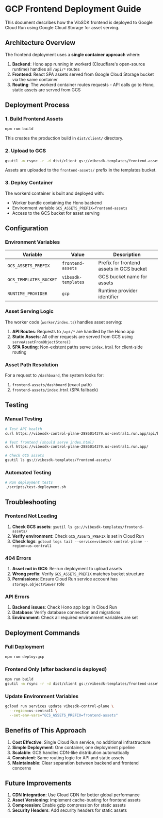 # GCP Frontend Deployment Guide

This document describes how the VibSDK frontend is deployed to Google Cloud Run using Google Cloud Storage for asset serving.

## Architecture Overview

The frontend deployment uses a **single container approach** where:

1. **Backend**: Hono app running in workerd (Cloudflare's open-source runtime) handles all `/api/*` routes
2. **Frontend**: React SPA assets served from Google Cloud Storage bucket via the same container
3. **Routing**: The workerd container routes requests - API calls go to Hono, static assets are served from GCS

## Deployment Process

### 1. Build Frontend Assets
```bash
npm run build
```
This creates the production build in `dist/client/` directory.

### 2. Upload to GCS
```bash
gsutil -m rsync -r -d dist/client gs://vibesdk-templates/frontend-assets/
```
Assets are uploaded to the `frontend-assets/` prefix in the templates bucket.

### 3. Deploy Container
The workerd container is built and deployed with:
- Worker bundle containing the Hono backend
- Environment variable `GCS_ASSETS_PREFIX=frontend-assets`
- Access to the GCS bucket for asset serving

## Configuration

### Environment Variables

| Variable | Value | Description |
|----------|-------|-------------|
| `GCS_ASSETS_PREFIX` | `frontend-assets` | Prefix for frontend assets in GCS bucket |
| `GCS_TEMPLATES_BUCKET` | `vibesdk-templates` | GCS bucket name for assets |
| `RUNTIME_PROVIDER` | `gcp` | Runtime provider identifier |

### Asset Serving Logic

The worker code (`worker/index.ts`) handles asset serving:

1. **API Routes**: Requests to `/api/*` are handled by the Hono app
2. **Static Assets**: All other requests are served from GCS using `serveAssetFromObjectStore()`
3. **SPA Routing**: Non-existent paths serve `index.html` for client-side routing

### Asset Path Resolution

For a request to `/dashboard`, the system looks for:
1. `frontend-assets/dashboard` (exact path)
2. `frontend-assets/index.html` (SPA fallback)

## Testing

### Manual Testing
```bash
# Test API health
curl https://vibesdk-control-plane-2886014379.us-central1.run.app/api/health

# Test frontend (should serve index.html)
curl https://vibesdk-control-plane-2886014379.us-central1.run.app/

# Check GCS assets
gsutil ls gs://vibesdk-templates/frontend-assets/
```

### Automated Testing
```bash
# Run deployment tests
./scripts/test-deployment.sh
```

## Troubleshooting

### Frontend Not Loading
1. **Check GCS assets**: `gsutil ls gs://vibesdk-templates/frontend-assets/`
2. **Verify environment**: Check `GCS_ASSETS_PREFIX` is set in Cloud Run
3. **Check logs**: `gcloud logs tail --service=vibesdk-control-plane --region=us-central1`

### 404 Errors
1. **Asset not in GCS**: Re-run deployment to upload assets
2. **Wrong prefix**: Verify `GCS_ASSETS_PREFIX` matches bucket structure
3. **Permissions**: Ensure Cloud Run service account has `storage.objectViewer` role

### API Errors
1. **Backend issues**: Check Hono app logs in Cloud Run
2. **Database**: Verify database connection and migrations
3. **Environment**: Check all required environment variables are set

## Deployment Commands

### Full Deployment
```bash
npm run deploy:gcp
```

### Frontend Only (after backend is deployed)
```bash
npm run build
gsutil -m rsync -r -d dist/client gs://vibesdk-templates/frontend-assets/
```

### Update Environment Variables
```bash
gcloud run services update vibesdk-control-plane \
  --region=us-central1 \
  --set-env-vars="GCS_ASSETS_PREFIX=frontend-assets"
```

## Benefits of This Approach

1. **Cost Effective**: Single Cloud Run service, no additional infrastructure
2. **Simple Deployment**: One container, one deployment pipeline
3. **Scalable**: GCS handles CDN-like distribution automatically
4. **Consistent**: Same routing logic for API and static assets
5. **Maintainable**: Clear separation between backend and frontend concerns

## Future Improvements

1. **CDN Integration**: Use Cloud CDN for better global performance
2. **Asset Versioning**: Implement cache-busting for frontend assets
3. **Compression**: Enable gzip compression for static assets
4. **Security Headers**: Add security headers for static assets

